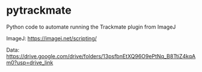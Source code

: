 # pytrackmate
Python code to automate running the Trackmate plugin from ImageJ

ImageJ: https://imagej.net/scripting/


Data: https://drive.google.com/drive/folders/13psfbnEtXQ96O9ePtNq_B8TtiZ4kqAm0?usp=drive_link
